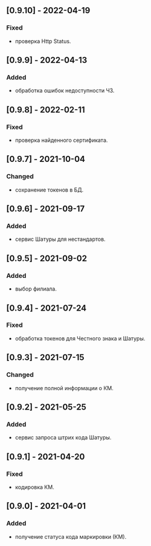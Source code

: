 ## [0.9.10] - 2022-04-19
### Fixed
- проверка Http Status.

## [0.9.9] - 2022-04-13
### Added
- обработка ошибок недоступности ЧЗ.

## [0.9.8] - 2022-02-11
### Fixed
- проверка найденного сертификата.

## [0.9.7] - 2021-10-04
### Changed
- сохранение токенов в БД.

## [0.9.6] - 2021-09-17
### Added
- сервис Шатуры для нестандартов.

## [0.9.5] - 2021-09-02
### Added
- выбор филиала.

## [0.9.4] - 2021-07-24
### Fixed
- обработка токенов для Честного знака и Шатуры.

## [0.9.3] - 2021-07-15
### Changed
- получение полной информации о КМ.

## [0.9.2] - 2021-05-25
### Added
- сервис запроса штрих кода Шатуры.

## [0.9.1] - 2021-04-20
### Fixed
- кодировка КМ.

## [0.9.0] - 2021-04-01
### Added
- получение статуса кода маркировки (КМ).